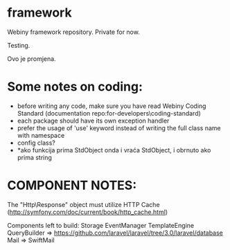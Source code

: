 framework
=========

Webiny framework repository. Private for now.

Testing.

Ovo je promjena.

Some notes on coding:
=========
- before writing any code, make sure you have read Webiny Coding Standard (documentation repo:for-developers\coding-standard)
- each package should have its own exception handler
- prefer the usage of 'use' keyword instead of writing the full class name with namespace
- config class?
- *ako funkcija prima StdObject onda i vraća StdObject, i obrnuto ako prima string


COMPONENT NOTES:
================
The "Http\Response" object must utilize HTTP Cache (http://symfony.com/doc/current/book/http_cache.html)

Components left to build:
Storage
EventManager
TemplateEngine
QueryBuilder => https://github.com/laravel/laravel/tree/3.0/laravel/database
Mail => SwiftMail